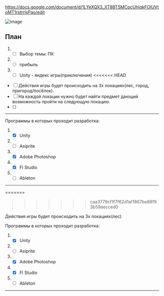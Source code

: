 https://docs.google.com/document/d/1LYeXQX3_XT8BTSMCpcUhIqkFOlUVtoMT1rstrrlsPao/edit

![image](https://github.com/Kulikov205/Diplom/assets/97594290/135b5c6c-8572-476f-9ed0-2417604069ff)

План
---
1. -[ ] Выбор темы: ПК
2. -[ ] прибыль
3. -[ ] Unity - яндекс игры(приключения)
<<<<<<< HEAD

-[ ] Действия игры будет происходить на 3х локациях(лес, город, пригород/посёлок). 
-[ ] На каждой локации нужно будет найти предмет дающий возможность пройти на следующую локацию.
-[ ]








---

Программы в которых проходит разработка:
1. -[x] Unity
2. -[ ] Asiprite
3. -[x] Adobe Photoshop
4. -[x] Fl Studio
5. -[ ] Ableton

---
=======
>>>>>>> caa3779cf1f7f62d1af1867be88f93b59aecced0

Действия игры будет происходить на 3х локациях(лес)

Программы в которых проходит разработка:
1. -[x] Unity
2. -[ ] Asiprite
3. -[x] Adobe Photoshop
4. -[x] Fl Studio
5. -[ ] Ableton

---
